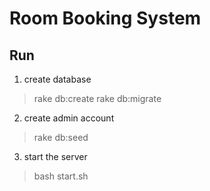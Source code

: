 # Room Booking System

## Run
1. create database
> rake db:create
> rake db:migrate

2. create admin account
> rake db:seed

3. start the server
> bash start.sh